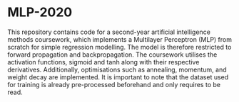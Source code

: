# MLP-2020
This repository contains code for a second-year artificial intelligence methods coursework, which implements a Multilayer Perceptron (MLP) from scratch for simple regression modelling. The model is therefore restricted to forward propagation and backpropagation. The coursework utilises the activation functions, sigmoid and tanh along with their respective derivatives. Additionally, optimisations such as annealing, momentum, and weight decay are implemented. It is important to note that the dataset used for training is already pre-processed beforehand and only requires to be read.
